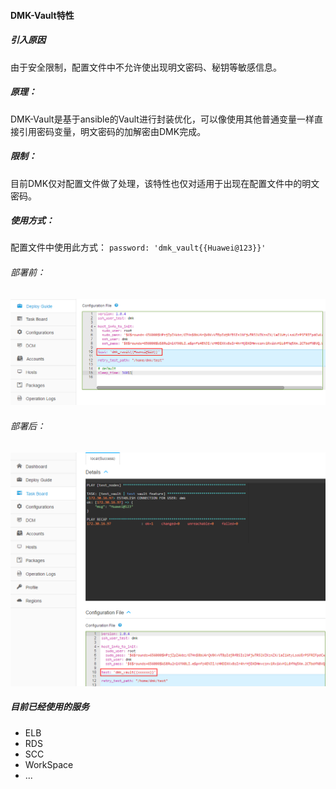 #### DMK-Vault特性

##### 引入原因

由于安全限制，配置文件中不允许使出现明文密码、秘钥等敏感信息。

##### 原理：

DMK-Vault是基于ansible的Vault进行封装优化，可以像使用其他普通变量一样直接引用密码变量，明文密码的加解密由DMK完成。


##### 限制：

目前DMK仅对配置文件做了处理，该特性也仅对适用于出现在配置文件中的明文密码。


##### 使用方式：

配置文件中使用此方式：
`password: 'dmk_vault{{Huawei@123}}'`

###### 部署前：
![](/assets/vault_before_deploy.png)

###### 部署后：
![](/assets/vault_after_deploy.png)


##### 目前已经使用的服务
* ELB
* RDS
* SCC
* WorkSpace
* ...